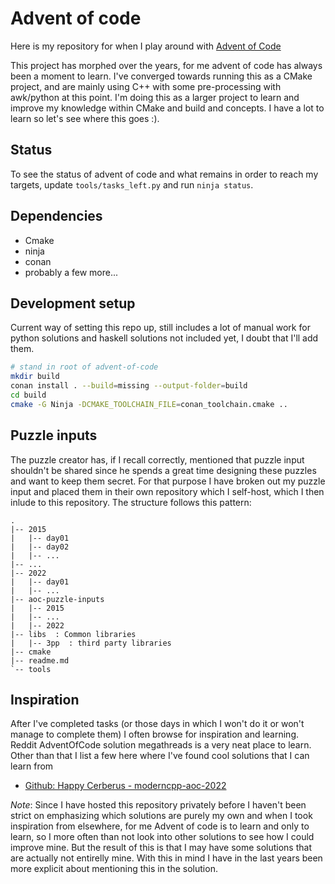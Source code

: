# Advent of code

Here is my repository for when I play around with [Advent of
Code](https://adventofcode.com/)

This project has morphed over the years, for me advent of code has always been
a moment to learn. I've converged towards running this as a CMake project, and
are mainly using C++ with some pre-processing with awk/python at this point.
I'm doing this as a larger project to learn and improve my knowledge within
CMake and build and concepts. I have a lot to learn so let's see where this
goes :).


## Status

To see the status of advent of code and what remains in order to reach my
targets, update `tools/tasks_left.py` and run `ninja status`.


## Dependencies

- Cmake
- ninja
- conan
- probably a few more...


## Development setup

Current way of setting this repo up, still includes a lot of manual work for
python solutions and haskell solutions not included yet, I doubt that I'll add
them.

```bash
# stand in root of advent-of-code
mkdir build
conan install . --build=missing --output-folder=build
cd build
cmake -G Ninja -DCMAKE_TOOLCHAIN_FILE=conan_toolchain.cmake ..
```


## Puzzle inputs

The puzzle creator has, if I recall correctly, mentioned that puzzle input
shouldn't be shared since he spends a great time designing these puzzles and
want to keep them secret. For that purpose I have broken out my puzzle input
and placed them in their own repository which I self-host, which I then inlude
to this repository. The structure follows this pattern:

```
.
|-- 2015
|   |-- day01
|   |-- day02
|   |-- ...
|-- ...
|-- 2022
|   |-- day01
|   |-- ...
|-- aoc-puzzle-inputs
|   |-- 2015
|   |-- ...
|   |-- 2022
|-- libs  : Common libraries
|   |-- 3pp  : third party libraries
|-- cmake
|-- readme.md
`-- tools
```


## Inspiration

After I've completed tasks (or those days in which I won't do it or won't
manage to complete them) I often browse for inspiration and learning. Reddit
AdventOfCode solution megathreads is a very neat place to learn. Other than
that I list a few here where I've found cool solutions that I can learn from

- [Github: Happy Cerberus - moderncpp-aoc-2022](https://github.com/HappyCerberus/moderncpp-aoc-2022)

*Note*: Since I have hosted this repository privately before I haven't been
strict on emphasizing which solutions are purely my own and when I took
inspiration from elsewhere, for me Advent of code is to learn and only to
learn, so I more often than not look into other solutions to see how I could
improve mine. But the result of this is that I may have some solutions that are
actually not entirelly mine. With this in mind I have in the last years been
more explicit about mentioning this in the solution.
